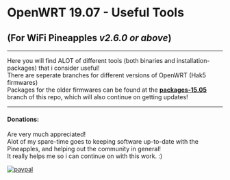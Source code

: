 # OpenWRT 19.07 - Useful Tools 

## (For WiFi Pineapples *v2.6.0 or above*)
---
Here you will find ALOT of different tools (both binaries and installation-packages) that i consider useful!  
There are seperate branches for different versions of OpenWRT (Hak5 firmwares)  
Packages for the older firmwares can be found at the **[packages-15.05](https://github.com/adde88/openwrt-useful-tools/tree/packages-15.05)** branch of this repo, which will also continue on getting updates!  

---
#### Donations:
Are very much appreciated!  
Alot of my spare-time goes to keeping software up-to-date with the Pineapples, and helping out the community in general!  
It really helps me so i can continue on with this work. :)


[![paypal](https://www.paypalobjects.com/en_US/NO/i/btn/btn_donateCC_LG.gif)](https://www.paypal.com/cgi-bin/webscr?cmd=_s-xclick&hosted_button_id=4HJM939H9PHWW)
